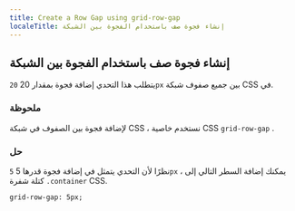 ```yaml
---
title: Create a Row Gap using grid-row-gap
localeTitle: إنشاء فجوة صف باستخدام الفجوة بين الشبكة
---
```

## إنشاء فجوة صف باستخدام الفجوة بين الشبكة

يتطلب هذا التحدي إضافة فجوة بمقدار 20 `20px` بين جميع صفوف شبكة CSS في.

### ملحوظة

لإضافة فجوة بين الصفوف في شبكة CSS ، نستخدم خاصية CSS `grid-row-gap` .

### حل

نظرًا لأن التحدي يتمثل في إضافة فجوة قدرها 5 `5px` ، يمكنك إضافة السطر التالي إلى كتلة شفرة `.container` CSS.

 `grid-row-gap: 5px; 
`